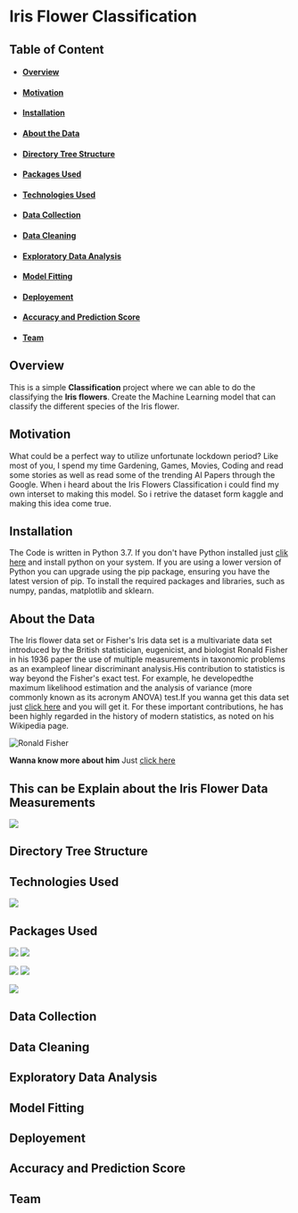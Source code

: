 # Iris Flower Classification #
## Table of Content ##
* #### [Overview](#overview) ####
* #### [Motivation](#motivation) ####
* #### [Installation](#installation) ####
* #### [About the Data](#about-the-data) ####
* #### [Directory Tree Structure](#directory-tree-structure) ####
* #### [Packages Used](#packages-used) ####
* #### [Technologies Used](#technologies-used) ####
* #### [Data Collection](#data-collection) ####
* #### [Data Cleaning](#data-cleaning) ####
* #### [Exploratory Data Analysis](#exploratory-data-analysis) ####
* #### [Model Fitting](#model-fitting) ####
* #### [Deployement](#deployement) ####
* #### [Accuracy and Prediction Score](#accuracy-and-prediction-score) ####
* #### [Team](#team) #### 

## Overview ##
This is a simple **Classification** project where we can able to do the classifying the **Iris flowers**. 
Create the Machine Learning model that can classify the different species of the Iris flower.

## Motivation ##
What could be a perfect way to utilize unfortunate lockdown period? Like most of you, I spend my time Gardening, Games, Movies, Coding and read some stories as well as read some of the trending AI Papers through the Google. When i heard about the Iris Flowers Classification i could find my own interset to making this model. So i retrive the dataset form kaggle and making this idea come true.

## Installation ##
The Code is written in Python 3.7. If you don't have Python installed just [clik here](https://www.python.org/downloads/) and install python on your system. 
If you are using a lower version of Python you can upgrade using the pip package, ensuring you have the latest version of pip. To install the required packages and libraries, such as numpy, pandas, matplotlib and sklearn.

## About the Data ##
The Iris flower data set or Fisher's Iris data set is a multivariate data set introduced by the British statistician, eugenicist, and biologist Ronald Fisher in his 1936 paper the use of multiple measurements in taxonomic problems as an exampleof linear discriminant analysis.His contribution to statistics is way beyond the Fisher's exact test. For example, he developedthe maximum likelihood estimation and the analysis of variance (more commonly known as its acronym ANOVA) test.If you wanna get this data set just [click here](https://www.kaggle.com/arshid/iris-flower-dataset) and you will get it. For these important contributions, he has been highly regarded in the history of modern statistics, as noted on his Wikipedia page.

![Ronald Fisher](Images/Ronald.jpg)

**Wanna know more about him** Just [click here](https://en.wikipedia.org/wiki/Ronald_Fisher)

## **This can be Explain about the Iris Flower Data Measurements** ##
![](Images/1.JPG)

## Directory Tree Structure ##

## Technologies Used ##

![](Images/10.JPG)  

## Packages Used ##

  ![](Images/12.png)  ![](Images/11.png)      

  ![](Images/13.png)  ![](Images/15.jpg)
  
  ![](Images/17.jpg)

## Data Collection ##

## Data Cleaning ##

## Exploratory Data Analysis ##

## Model Fitting ##

## Deployement ##

## Accuracy and Prediction Score ##

## Team ##



